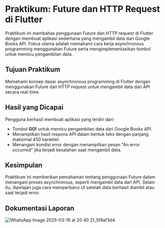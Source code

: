 # Praktikum: Future dan HTTP Request di Flutter

Praktikum ini membahas penggunaan Future dan HTTP request di Flutter dengan membuat aplikasi sederhana yang mengambil data dari Google Books API. Fokus utama adalah memahami cara kerja asynchronous programming menggunakan Future serta mengimplementasikan tombol untuk memicu pengambilan data.

## Tujuan Praktikum

Memahami konsep dasar asynchronous programming di Flutter dengan menggunakan Future dan HTTP request untuk mengambil data dari API secara real-time.

## Hasil yang Dicapai

Pengguna berhasil membuat aplikasi yang terdiri dari:
- Tombol **GO!** untuk memicu pengambilan data dari Google Books API.
- Menampilkan hasil respons API dalam bentuk teks dengan panjang maksimal 450 karakter.
- Menangani kondisi error dengan menampilkan pesan "An error occurred" jika terjadi kesalahan saat mengambil data.

## Kesimpulan

Praktikum ini memberikan pemahaman tentang penggunaan Future dalam menangani proses asynchronous, seperti mengambil data dari API. Selain itu, dipelajari juga cara memperbarui UI setelah data berhasil diambil atau saat terjadi error.

## Dokumentasi Laporan
![WhatsApp Image 2025-03-16 at 20 40 21_5f9af3d4](https://github.com/user-attachments/assets/fa535758-33f7-4e86-8dfa-002618117d46)
